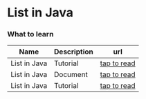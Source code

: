 # List in Java

### What to learn

| Name | Description | url |
|---|---|---|
|List in Java| Tutorial |[tap to read](https://www.geeksforgeeks.org/list-interface-java-examples/)|
|List in Java| Document |[tap to read](https://docs.oracle.com/javase/8/docs/api/java/util/List.html)|
|List in Java| Tutorial |[tap to read](https://www.tutorialspoint.com/java8/java8_streams.htm)|
